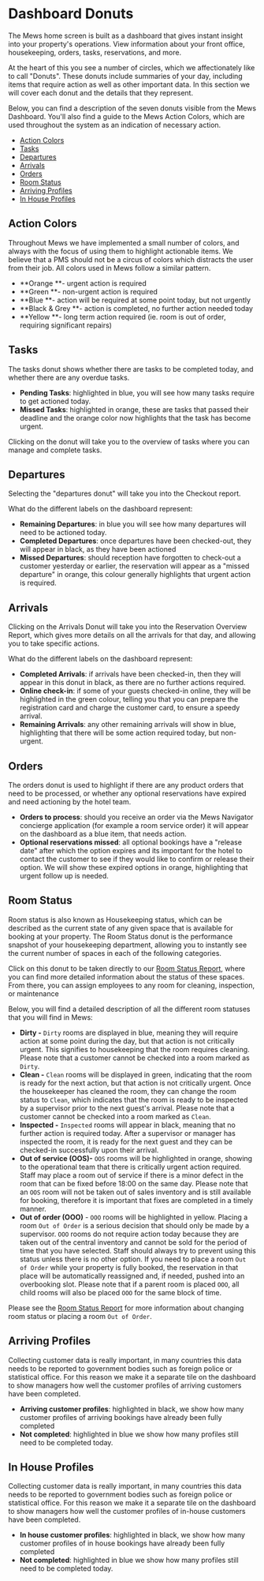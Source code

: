# Dashboard Donuts

The Mews home screen is built as a dashboard that gives instant insight into your property's operations. View information about your front office, housekeeping, orders, tasks, reservations, and more.

At the heart of this you see a number of circles, which we affectionately like to call "Donuts". These donuts include summaries of your day, including items that require action as well as other important data. In this section we will cover each donut and the details that they represent.

Below, you can find a description of the seven donuts visible from the Mews Dashboard. You'll also find a guide to the Mews Action Colors, which are used throughout the system as an indication of necessary action.

* [Action Colors](dashboard-donuts.md#action-colors)
* [Tasks](dashboard-donuts.md#tasks)  
* [Departures](dashboard-donuts.md#departures)
* [Arrivals](dashboard-donuts.md#arrivals)
* [Orders](dashboard-donuts.md#orders)
* [Room Status](dashboard-donuts.md#room-status)
* [Arriving Profiles](dashboard-donuts.md#arriving-profiles)
* [In House Profiles](dashboard-donuts.md#in-house-profiles)

## Action Colors

Throughout Mews we have implemented a small number of colors, and always with the focus of using them to highlight actionable items. We believe that a PMS should not be a circus of colors which distracts the user from their job. All colors used in Mews follow a similar pattern.

* **Orange **- urgent action is required
* **Green **- non-urgent action is required
* **Blue **- action will be required at some point today, but not urgently
* **Black & Grey **- action is completed, no further action needed today
* **Yellow **- long term action required \(ie. room is out of order, requiring significant repairs\)

## Tasks

The tasks donut shows whether there are tasks to be completed today, and whether there are any overdue tasks.

* **Pending Tasks**: highlighted in blue, you will see how many tasks require to get actioned today.
* **Missed Tasks**: highlighted in orange, these are tasks that passed their deadline and the orange color now highlights that the task has become urgent.

Clicking on the donut will take you to the overview of tasks where you can manage and complete tasks.

## Departures

Selecting the "departures donut" will take you into the Checkout report.

What do the different labels on the dashboard represent:

* **Remaining Departures**: in blue you will see how many departures will need to be actioned today.
* **Completed Departures**: once departures have been checked-out, they will appear in black, as they have been actioned
* **Missed Departures**: should reception have forgotten to check-out a customer yesterday or earlier, the reservation will appear as a "missed departure" in orange, this colour generally highlights that urgent action is required.

## Arrivals

Clicking on the Arrivals Donut will take you into the Reservation Overview Report, which gives more details on all the arrivals for that day, and allowing you to take specific actions.

What do the different labels on the dashboard represent:

* **Completed Arrivals**: if arrivals have been checked-in, then they will appear in this donut in black, as there are no further actions required.
* **Online check-in**: if some of your guests checked-in online, they will be highlighted in the green colour, telling you that you can prepare the registration card and charge the customer card, to ensure a speedy arrival.
* **Remaining Arrivals**: any other remaining arrivals will show in blue, highlighting that there will be some action required today, but non-urgent.

## Orders

The orders donut is used to highlight if there are any product orders that need to be processed, or whether any optional reservations have expired and need actioning by the hotel team.

* **Orders to process**: should you receive an order via the Mews Navigator concierge application \(for example a room service order\) it will appear on the dashboard as a blue item, that needs action. 
* **Optional reservations missed**: all optional bookings have a "release date" after which the option expires and its important for the hotel to contact the customer to see if they  would like to confirm or release their option. We will show these expired options in orange, highlighting that urgent follow up is needed. 

## Room Status

Room status is also known as Housekeeping status, which can be described as the current state of any given space that is available for booking at your property. The Room Status donut is the performance snapshot of your housekeeping department, allowing you to instantly see the current number of spaces in each of the following categories.

Click on this donut to be taken directly to our [Room Status Report](../reports/room-status.md), where you can find more detailed information about the status of these spaces. From there, you can assign employees to any room for cleaning, inspection, or maintenance

Below, you will find a detailed description of all the different room statuses that you will find in Mews:

* **Dirty -** `Dirty` rooms are displayed in blue, meaning they will require action at some point during the day, but that action is not critically urgent. This signifies to housekeeping that the room requires cleaning. Please note that a customer cannot be checked into a room marked as `Dirty`.
* **Clean -** `Clean` rooms will be displayed in green, indicating that the room is ready for the next action, but that action is not critically urgent. Once the housekeeper has cleaned the room, they can change the room status to `Clean`, which indicates that the room is ready to be inspected by a supervisor prior to the next guest's arrival. Please note that a customer cannot be checked into a room marked as `Clean`.
* **Inspected -** `Inspected` rooms will appear in black, meaning that no further action is required today. After a supervisor or manager has inspected the room, it is ready for the next guest and they can be checked-in successfully upon their arrival.
* **Out of service \(OOS\)-** `OOS` rooms will be highlighted in orange, showing to the operational team that there is critically urgent action required. Staff may place a room out of service if there is a minor defect in the room that can be fixed before 18:00 on the same day. Please note that an `OOS` room will not be taken out of sales inventory and is still available for booking, therefore it is important that fixes are completed in a timely manner.
* **Out of order \(OOO\)** - `OOO` rooms will be highlighted in yellow. Placing a room `Out of Order` is a serious decision that should only be made by a supervisor. `OOO` rooms do not require action today because they are taken out of the central inventory and cannot be sold for the period of time that you have selected. Staff should always try to prevent using this status unless there is no other option. If you need to place a room `Out of Order` while your property is fully booked, the reservation in that place will be automatically reassigned and, if needed, pushed into an overbooking slot. Please note that if a parent room is placed `OOO`, all child rooms will also be placed `OOO` for the same block of time. 

Please see the [Room Status Report](../reports/room-status.md) for more information about changing room status or placing a room `Out of Order`.

## Arriving Profiles

Collecting customer data is really important, in many countries this data needs to be reported to government bodies such as foreign police or statistical office. For this reason we make it a separate tile on the dashboard to show managers how well the customer profiles of arriving customers have been completed.

* **Arriving customer profiles**: highlighted in black, we show how many customer profiles of arriving bookings have already been fully completed
* **Not completed**: highlighted in blue we show how many profiles still need to be completed today.

## In House Profiles

Collecting customer data is really important, in many countries this data needs to be reported to government bodies such as foreign police or statistical office. For this reason we make it a separate tile on the dashboard to show managers how well the customer profiles of in-house customers have been completed.

* **In house customer profiles**: highlighted in black, we show how many customer profiles of in house bookings have already been fully completed
* **Not completed**: highlighted in blue we show how many profiles still need to be completed today.

